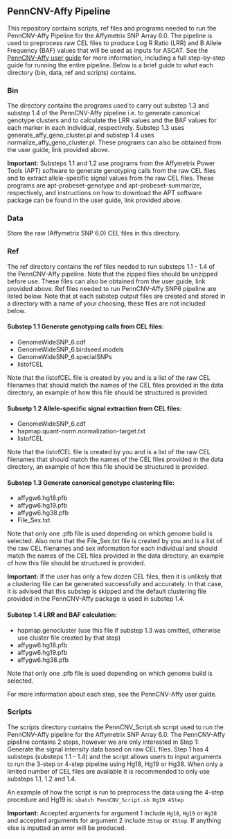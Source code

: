 ## PennCNV-Affy Pipeline 

This repository contains scripts, ref files and programs needed to run the PennCNV-Affy Pipeline for the Affymetrix SNP Array 6.0. The pipeline is used to preprocess raw CEL files to produce Log R Ratio (LRR) and B Allele Frequency (BAF) values that will be used as inputs for ASCAT. See the [PennCNV-Affy user guide](http://penncnv.openbioinformatics.org/en/latest/user-guide/affy/) for more information, including a full step-by-step guide for running the entire pipeline. Below is a brief guide to what each directory (bin, data, ref and scripts) contains. 

### **Bin**
The directory contains the programs used to carry out substep 1.3 and substep 1.4 of the PennCNV-Affy pipeline i.e. to generate canonical genotype clusters and to calculate the LRR values and the BAF values for each marker in each individual, respectively. Substep 1.3 uses generate_affy_geno_cluster.pl and substep 1.4 uses normalize_affy_geno_cluster.pl. These programs can also be obtained from the user guide, link provided above. 

**Important:** Substeps 1.1 and 1.2 use programs from the Affymetrix Power Tools (APT) software to generate genotyping calls from the raw CEL files and to extract allele-specific signal values from the raw CEL files. These programs are apt-probeset-genotype and apt-probeset-summarize, respectively, and instructions on how to download the APT software package can be found in the user guide, link provided above. 

### **Data**
Store the raw (Affymetrix SNP 6.0) CEL files in this directory. 

### **Ref**
The ref directory contains the ref files needed to run substeps 1.1 - 1.4 of the PennCNV-Affy pipeline. Note that the zipped files should be unzipped before use. These files can also be obtained from the user guide, link provided above. Ref files needed to run PennCNV-Affy SNP6 pipeline are listed below. Note that at each substep output files are created and stored in a directory with a name of your choosing, these files are not included below.

#### **Substep 1.1 Generate genotyping calls from CEL files:**

- GenomeWideSNP_6.cdf
- GenomeWideSNP_6.birdseed.models
- GenomeWideSNP_6.specialSNPs
- listofCEL 

Note that the listofCEL file is created by you and is a list of the raw CEL filenames that should match the names of the CEL files provided in the data directory, an example of how this file should be structured is provided.

#### **Subsetp 1.2 Allele-specific signal extraction from CEL files:**

- GenomeWideSNP_6.cdf
- hapmap.quant-norm.normalization-target.txt
- listofCEL 

Note that the listofCEL file is created by you and is a list of the raw CEL filenames that should match the names of the CEL files provided in the data directory, an example of how this file should be structured is provided.

#### **Substep 1.3 Generate canonical genotype clustering file:**

- affygw6.hg18.pfb
- affygw6.hg19.pfb
- affygw6.hg38.pfb 
- File_Sex.txt 

Note that only one .pfb file is used depending on which genome build is selected. Also note that the File_Sex.txt file is created by you and is a list of the raw CEL filenames and sex information for each individual and should match the names of the CEL files provided in the data directory, an example of how this file should be structured is provided. 

**Important:** If the user has only a few dozen CEL files, then it is unlikely that a clustering file can be generated successfully and accurately. In that case, it is advised that this substep is skipped and the default clustering file provided in the PennCNV-Affy package is used in substep 1.4. 

#### **Substep 1.4 LRR and BAF calculation:**

- hapmap.genocluster (use this file if substep 1.3 was omitted, otherwise use cluster file created by that step)
- affygw6.hg18.pfb
- affygw6.hg19.pfb
- affygw6.hg38.pfb 

Note that only one .pfb file is used depending on which genome build is selected.

For more information about each step, see the PennCNV-Affy user guide.

### **Scripts**
The scripts directory contains the PennCNV_Script.sh script used to run the PennCNV-Affy pipeline for the Affymetrix SNP Array 6.0. The PennCNV-Affy pipeline contains 2 steps, however we are only interested in Step 1: Generate the signal intensity data based on raw CEL files. Step 1 has 4 substeps (substeps 1.1 - 1.4) and the script allows users to input arguments to run the 3-step or 4-step pipeline using Hg18, Hg19 or Hg38. When only a limited number of CEL files are available it is recommended to only use substeps 1.1, 1.2 and 1.4.  

An example of how the script is run to preprocess the data using the 4-step procedure and Hg19 is: `sbatch PennCNV_Script.sh Hg19 4Step`  

**Important:** Accepted arguments for argument 1 include `Hg18`, `Hg19` or `Hg38` and accepted arguments for argument 2 include `3Step` or `4Step`. If anything else is inputted an error will be produced. 
